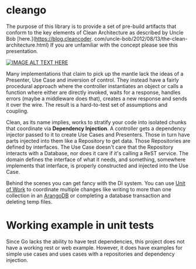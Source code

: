 # cleango

The purpose of this library is to provide a set of pre-build artifacts that
conform to the key elements of Clean Architecture as described by Uncle Bob
[here.](https://blog.cleancoder.
com/uncle-bob/2012/08/13/the-clean-architecture.html) If you are unfamiliar 
with the concept please see this presentation. 

[![IMAGE ALT TEXT HERE](https://img.youtube.com/vi/o_TH-Y78tt4/0.jpg)](https://www.youtube.com/watch?v=o_TH-Y78tt4)


Many implementations that claim to pick up the mantle lack the ideas of a 
Presenter, Use Case and inversion of control. They instead have a fairly 
procedural approach where the controller instantiates an object or calls a 
function where either are directly invoked, waits for a response, handles 
errors (maybe a middleware does that), creates a new response and sends it 
over the wire. The result is a hard-to-test set of assumptions and coupling. 

Clean, as its name implies, works to stratify your code into isolated chunks 
that coordinate via **Dependency Injection**. A controller gets a dependency 
injector passed to it to create Use Cases and Presenters. Those in turn have 
parts injected into them like a Repository to get data. Those Repositories 
are defined by interfaces. The Use Case doesn't care that the Repository 
interacts with a Database, nor does it care if it's calling a ReST service. 
The domain defines the interface of what it needs, and something, somewhere 
implements that interface, is properly constructed and injected into the Use 
Case.

Behind the scenes you can get fancy with the DI system. You can use [Unit of 
Work](https://www.oreilly.com/library/view/beginning-solid-principles/9781484218488/A416860_1_En_10_Chapter.html) 
to coordinate multiple changes like writing to more than one collection in 
an [ArangoDB](https://www.arangodb.com) or completing a database transaction 
and deleting temp files.

# Working example in unit tests
Since Go lacks the ability to have test dependencies, this project does not 
have a working rest or web example. However, it does have examples for 
simple use cases and uses cases with a repositories and dependency injection.